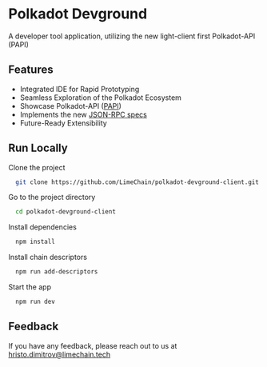 # Polkadot Devground

A developer tool application, utilizing the new light-client first Polkadot-API (PAPI)

## Features

- Integrated IDE for Rapid Prototyping
- Seamless Exploration of the Polkadot Ecosystem
- Showcase Polkadot-API ([PAPI](https://polkadot-api.github.io/polkadot-api-docs/))
- Implements the new [JSON-RPC specs](https://paritytech.github.io/json-rpc-interface-spec/)
- Future-Ready Extensibility

## Run Locally

Clone the project

```bash
  git clone https://github.com/LimeChain/polkadot-devground-client.git
```

Go to the project directory

```bash
  cd polkadot-devground-client
```

Install dependencies

```bash
  npm install
```

Install chain descriptors

```bash
  npm run add-descriptors
```

Start the app

```bash
  npm run dev
```

## Feedback

If you have any feedback, please reach out to us at <hristo.dimitrov@limechain.tech>
